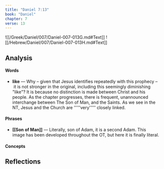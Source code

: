 ```yaml
---
title: "Daniel 7:13"
book: "Daniel"
chapter: 7
verse: 13
---
```

![[/Greek/Daniel/007/Daniel-007-013G.md#Text]]
![[/Hebrew/Daniel/007/Daniel-007-013H.md#Text]]

## Analysis

#### Words
- **like** — Why – given that Jesus identifies repeatedly with this prophecy – it is not stronger in the original, including this seemingly diminishing "like"?  It is because no distinction is made between Christ and his people.  As the chapter progresses, there is frequent, unannounced interchange between The Son of Man, and the Saints.  As we see in the NT, Jesus and the Church are '''''very''''' closely linked.

#### Phrases
- **[[Son of Man]]** — Literally, son of Adam, it is a second Adam.  This image has been developed throughout the OT, but here it is finally literal.

#### Concepts

## Reflections
